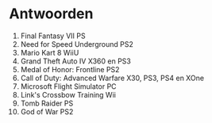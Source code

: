 # Antwoorden

1. Final Fantasy VII
   PS
2. Need for Speed Underground
   PS2
3. Mario Kart 8
   WiiU
4. Grand Theft Auto IV
   X360 en PS3
5. Medal of Honor: Frontline
   PS2
6. Call of Duty: Advanced Warfare
   X30, PS3, PS4 en XOne
7. Microsoft Flight Simulator
   PC
8. Link's Crossbow Training
   Wii
9.  Tomb Raider
    PS
10. God of War
    PS2